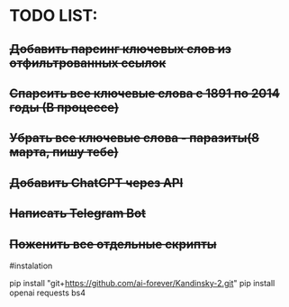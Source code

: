 # TODO LIST:

## ~~Добавить парсинг ключевых слов из отфильтрованных ссылок~~


## ~~Спарсить все ключевые слова с 1891 по 2014 годы (В процессе)~~


## ~~Убрать все ключевые слова - паразиты(8 марта, пишу тебе)~~

## ~~Добавить ChatGPT через  API~~

## ~~Написать Telegram Bot~~

## ~~Поженить все отдельные скрипты~~

#instalation 

pip install "git+https://github.com/ai-forever/Kandinsky-2.git"
pip install openai requests bs4